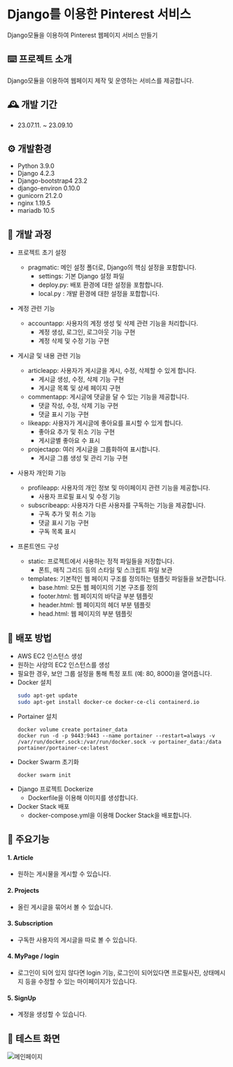 # Django를 이용한 Pinterest 서비스
Django모듈을 이용하여 Pinterest 웹페이지 서비스 만들기


## ⌨️ 프로젝트 소개
Django모듈을 이용하여 웹페이지 제작 및 운영하는 서비스를 제공합니다.


## 🕰️ 개발 기간 
- 23.07.11. ~ 23.09.10 


## ⚙️ 개발환경
- Python 3.9.0
- Django 4.2.3
- Django-bootstrap4 23.2
- django-environ 0.10.0
- gunicorn 21.2.0
- nginx 1.19.5
- mariadb 10.5


## 🔎 개발 과정
- 프로젝트 초기 설정
  - pragmatic: 메인 설정 폴더로, Django의 핵심 설정을 포함합니다.
     - settings: 기본 Django 설정 파일
     - deploy.py: 배포 환경에 대한 설정을 포함합니다.
     - local.py : 개발 환경에 대한 설정을 포합합니다.

- 계정 관련 기능
  - accountapp: 사용자의 계정 생성 및 삭제 관련 기능을 처리합니다.
     - 계정 생성, 로그인, 로그아웃 기능 구현
     - 계정 삭제 및 수정 기능 구현
 
 - 게시글 및 내용 관련 기능
   - articleapp: 사용자가 게시글을 게시, 수정, 삭제할 수 있게 합니다.
      - 게시글 생성, 수정, 삭제 기능 구현
      - 게시글 목록 및 상세 페이지 구현
   - commentapp: 게시글에 댓글을 달 수 있는 기능을 제공합니다.
      - 댓글 작성, 수정, 삭제 기능 구현
      - 댓글 표시 기능 구현  
   - likeapp: 사용자가 게시글에 좋아요를 표시할 수 있게 합니다.
      - 좋아요 추가 및 취소 기능 구현
      - 게시글별 좋아요 수 표시   
   - projectapp: 여러 게시글을 그룹화하여 표시합니다.
      - 게시글 그룹 생성 및 관리 기능 구현

 - 사용자 개인화 기능
   - profileapp: 사용자의 개인 정보 및 마이페이지 관련 기능을 제공합니다.
      - 사용자 프로필 표시 및 수정 기능
   - subscribeapp: 사용자가 다른 사용자를 구독하는 기능을 제공합니다.
      - 구독 추가 및 취소 기능
      - 댓글 표시 기능 구현
      - 구독 목록 표시
    
  - 프론트엔드 구성
    - static: 프로젝트에서 사용하는 정적 파일들을 저장합니다.
       - 폰트, 매직 그리드 등의 스타일 및 스크립트 파일 보관
    - templates: 기본적인 웹 페이지 구조를 정의하는 템플릿 파일들을 보관합니다.
       - base.html: 모든 웹 페이지의 기본 구조를 정의
       - footer.html: 웹 페이지의 바닥글 부분 템플릿
       - header.html: 웹 페이지의 헤더 부분 템플릿
       - head.html: 웹 페이지의 <head> 부분 템플릿

## 🔎 배포 방법
- AWS EC2 인스턴스 생성
 - 원하는 사양의 EC2 인스턴스를 생성
 - 필요한 경우, 보안 그룹 설정을 통해 특정 포트 (예: 80, 8000)을 열어줍니다.
- Docker 설치
    ```bash
    sudo apt-get update
    sudo apt-get install docker-ce docker-ce-cli containerd.io
    ```
- Portainer 설치
  ```
  docker volume create portainer_data
  docker run -d -p 9443:9443 --name portainer --restart=always -v /var/run/docker.sock:/var/run/docker.sock -v portainer_data:/data portainer/portainer-ce:latest
  ```
- Docker Swarm 초기화
  ```
  docker swarm init
  ```
- Django 프로젝트 Dockerize
  - Dockerfile을 이용해 이미지를 생성합니다.
- Docker Stack 배포
  - docker-compose.yml을 이용해 Docker Stack을 배포합니다.


## 📌 주요기능

#### 1. Article
- 원하는 게시물을 게시할 수 있습니다.
#### 2. Projects
- 올린 게시글을 묶어서 볼 수 있습니다.
#### 3. Subscription
- 구독한 사용자의 게시글을 따로 볼 수 있습니다.
#### 4. MyPage / login
- 로그인이 되어 있지 않다면 login 기능, 로그인이 되어있다면 프로필사진, 상태메시지 등을 수정할 수 있는 마이페이지가 있습니다.
#### 5. SignUp
- 계정을 생성할 수 있습니다.


## 📌 테스트 화면
![메인페이지](https://github.com/runacian0221/DjangoPJT/assets/123911214/cc34bb3b-5212-4882-8ca4-fe456b23bef1)




